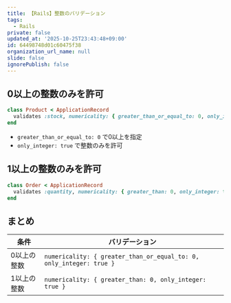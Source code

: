 ```yaml
---
title: 【Rails】整数のバリデーション
tags:
  - Rails
private: false
updated_at: '2025-10-25T23:43:48+09:00'
id: 64498748d01c60475f38
organization_url_name: null
slide: false
ignorePublish: false
---
```

## 0以上の整数のみを許可

```ruby
class Product < ApplicationRecord
  validates :stock, numericality: { greater_than_or_equal_to: 0, only_integer: true }
end
```

- `greater_than_or_equal_to: 0` で0以上を指定
- `only_integer: true` で整数のみを許可

## 1以上の整数のみを許可

```ruby
class Order < ApplicationRecord
  validates :quantity, numericality: { greater_than: 0, only_integer: true }
end
```

## まとめ

| 条件                | バリデーション                                               |
| ------------------- | ------------------------------------------------------------ |
| 0以上の整数         | `numericality: { greater_than_or_equal_to: 0, only_integer: true }` |
| 1以上の整数 | `numericality: { greater_than: 0, only_integer: true }`      |

